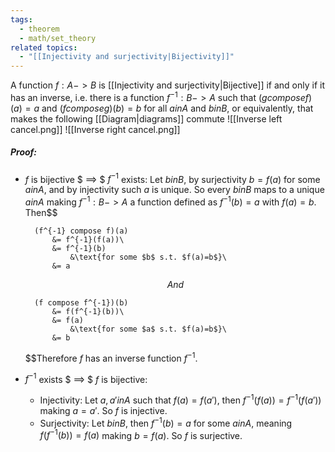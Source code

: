 ```yaml
---
tags:
  - theorem
  - math/set_theory
related topics:
  - "[[Injectivity and surjectivity|Bijectivity]]"
---
```

A function $f: A -> B$ is [[Injectivity and surjectivity|Bijective]] if and only if it has an inverse, i.e. there is a function $f^{-1}: B -> A$ such that $(g compose f)(a)= a$ and $(f compose g)(b) = b$ for all $a in A$ and $b in B$, or equivalently, that makes the following [[Diagram|diagrams]] commute
![[Inverse left cancel.png]]
![[Inverse right cancel.png]]
##### Proof:
- $f$ is bijective $ ==> $ $f^{-1}$ exists:
	Let $b in B$, by surjectivity $b=f(a)$ for some $a in A$, and by injectivity such $a$ is unique. So every $b in B$ maps to a unique $a in A$ making $f^{-1}:B -> A$ a function defined as $f^{-1}(b)= a$ with $f(a)=b$. Then$$
	
		(f^{-1} compose f)(a) 
			&= f^{-1}(f(a))\
			&= f^{-1}(b)
				&\text{for some $b$ s.t. $f(a)=b$}\
			&= a
	$$And$$
	
		(f compose f^{-1})(b)
			&= f(f^{-1}(b))\
			&= f(a)
				&\text{for some $a$ s.t. $f(a)=b$}\
			&= b
	
	$$Therefore $f$ has an inverse function $f^{-1}$.
- $f^{-1}$ exists $ ==> $ $f$ is bijective:
	- Injectivity:
		Let $a, a' in A$ such that $f(a) = f(a')$, then $f^{-1}(f(a)) = f^{-1}(f(a'))$ making $a=a'$. So $f$ is injective.
	- Surjectivity:
		Let $b in B$, then $f^{-1}(b)= a$ for some $a in A$, meaning $f(f^{-1}(b))=f(a)$ making $b=f(a)$. So $f$ is surjective.